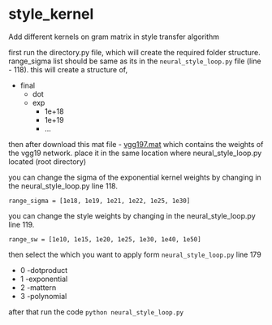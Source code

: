 # style_kernel
Add different kernels on gram matrix in style transfer algorithm

first run the directory.py file, which will create the required folder structure. range_sigma list should be same as its in the `neural_style_loop.py` file (line - 118). this will create a structure of,

 - final
	 - dot
	 - exp
		 - 1e+18
		 - 1e+19
		 - ...
     
then after download this mat file - [vgg197.mat](https://drive.google.com/open?id=0B4LqTUxVvVoXdHZpSVRfRGlBbEU)
which contains the weights of the vgg19 network. place it in the same location where neural_style_loop.py located (root directory)

you can change the sigma of the exponential kernel weights by changing in the neural_style_loop.py line 118.

`range_sigma = [1e18, 1e19, 1e21, 1e22, 1e25, 1e30]`

you can change the style weights by changing in the neural_style_loop.py line 119.

`range_sw = [1e10, 1e15, 1e20, 1e25, 1e30, 1e40, 1e50]`

then select the which you want to apply form `neural_style_loop.py` line 179
- 0 -dotproduct 
- 1 -exponential
- 2 -mattern
- 3 -polynomial

after that run the code
`python neural_style_loop.py`
